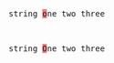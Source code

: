 <pre style='font-family:monospace'><span>string</span><span> </span><span style='background-color: lightcoral'>o</span><span>n</span><span>e</span><span> </span><span>two</span><span> </span><span>three</span></pre><br><pre style='font-family:monospace'><span>string</span><span> </span><span style='background-color: lightcoral'>O</span><span>n</span><span>e</span><span> </span><span>two</span><span> </span><span>three</span></pre>